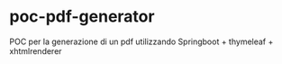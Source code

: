 # poc-pdf-generator
POC per la generazione di un pdf utilizzando Springboot + thymeleaf + xhtmlrenderer
